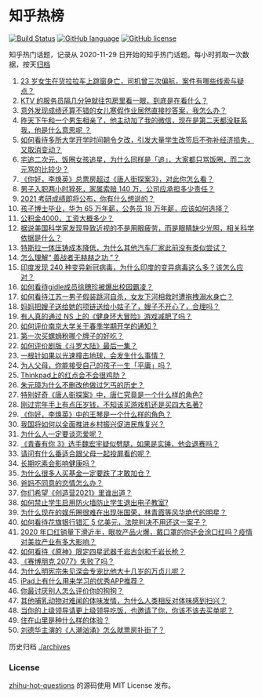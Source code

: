# 知乎热榜
[![Build Status](https://github.com/ToWeLong/zhihu-hot-questions/workflows/CI/badge.svg)](https://github.com/ToWeLong/zhihu-hot-questions/actions)
[![GitHub language](https://img.shields.io/badge/language-golang-orange.svg)](https://golang.org/)
[![GitHub license](https://img.shields.io/github/license/ToWeLong/zhihu-hot-questions)](https://github.com/ToWeLong/zhihu-hot-questions/blob/main/LICENSE)

知乎热门话题，记录从 2020-11-29 日开始的知乎热门话题。每小时抓取一次数据，按天[归档](./archives)

<!-- BEGIN -->

1. [23 岁女生在货拉拉车上跳窗身亡，司机曾三次偏航，案件有哪些线索与疑点？](https://www.zhihu.com/question/445659561)
1. [KTV 的服务员隔几分钟就往包房里看一眼，到底是在看什么？](https://www.zhihu.com/question/22629932)
1. [意外发现成绩还算不错的女儿寒假作业居然直接抄答案，我怎么办？](https://www.zhihu.com/question/444223188)
1. [昨天下午和一个男生相亲了，他主动加了我的微信，现在是第二天都没联系我，他是什么意思呢   ？](https://www.zhihu.com/question/442482767)
1. [如何看待多所大学开学时间朝令夕改，引发大量学生改签后不弥补经济损失，又取消变动？](https://www.zhihu.com/question/445621972)
1. [宅追二次元，饭圈女孩追星，为什么同样是「追」，大家都只骂饭圈，而二次元骂的比较少？](https://www.zhihu.com/question/434446919)
1. [《你好，李焕英》总票房超过《唐人街探案3》，对此你怎么看？](https://www.zhihu.com/question/445258008)
1. [男子入职两小时猝死，家属索赔 140 万，公司应承担多少责任？](https://www.zhihu.com/question/445700181)
1. [2021 考研成绩即将公布，你有什么想说的？](https://www.zhihu.com/question/443240054)
1. [孩子博士毕业，华为 65 万年薪，公务员 18 万年薪，应该如何选择？](https://www.zhihu.com/question/444289082)
1. [公积金4000，工资大概多少？](https://www.zhihu.com/question/442656404)
1. [据说美国科学家发现导致近视的不是用眼疲劳，而是眼睛缺少光照，相关科学依据是什么？](https://www.zhihu.com/question/46868950)
1. [特斯拉一体压铸成本降低，为什么其他汽车厂家此前没有类似尝试？](https://www.zhihu.com/question/445343579)
1. [怎么理解“ 善战者无赫赫之功 ”？](https://www.zhihu.com/question/409246699)
1. [印度发现 240 种变异新冠病毒，为什么印度的变异病毒这么多？该怎么应对？](https://www.zhihu.com/question/445691119)
1. [如何看待gidle成员徐穗珍被爆出校园霸凌？](https://www.zhihu.com/question/445670084)
1. [如何看待江苏一男子假装跳河自杀，女友下河相救时遭拖拽溺水身亡？](https://www.zhihu.com/question/445577862)
1. [妈妈把嫂子送给她的项链送给小姑子了，嫂子不开心了，合理吗？](https://www.zhihu.com/question/443569422)
1. [有人真的通过 NS 上的《健身环大冒险》游戏减肥了吗？](https://www.zhihu.com/question/359016259)
1. [如何评价南京大学关于春季学期开学的通知？](https://www.zhihu.com/question/445661666)
1. [第一次买螺蛳粉哪个牌子的好吃？](https://www.zhihu.com/question/374452877)
1. [如何评价剧版《斗罗大陆》最后一集？](https://www.zhihu.com/question/445564855)
1. [一根针如果以光速撞击地球，会发生什么事情？](https://www.zhihu.com/question/445280012)
1. [为人父母，你能接受自己的孩子一生「平庸」吗？](https://www.zhihu.com/question/359250781)
1. [Thinkpad上的红点会不会很鸡肋？](https://www.zhihu.com/question/402973926)
1. [朱元璋为什么不删改他做过乞丐的历史？](https://www.zhihu.com/question/319334362)
1. [特别好奇《唐人街探案》中，唐仁究竟是一个什么样的角色?](https://www.zhihu.com/question/444127621)
1. [刚过完年手上有点压岁钱，不知该买游戏机还是买四大名著?](https://www.zhihu.com/question/444472347)
1. [《你好，李焕英》中的王琴是一个什么样的角色？](https://www.zhihu.com/question/444202459)
1. [我国将如何以全面推进乡村振兴促进民族复兴？](https://www.zhihu.com/question/445669242)
1. [为什么人一定要谈恋爱呢？](https://www.zhihu.com/question/444367432)
1. [《青春有你 3》选手魏宏宇疑似劈腿，如果是实锤，他会退赛吗？](https://www.zhihu.com/question/445700794)
1. [请问有什么番适合跟父母一起投屏看的呢？](https://www.zhihu.com/question/445125108)
1. [长期吃素会影响健康吗？](https://www.zhihu.com/question/444593611)
1. [为什么很多人买基金一定要跌了才敢加仓？](https://www.zhihu.com/question/440460820)
1. [爸妈不同意的恋情怎么办？](https://www.zhihu.com/question/424909317)
1. [你们希望《创造营2021》里谁出道？](https://www.zhihu.com/question/445053809)
1. [如何禁止学生启用防火墙防止学生退出电子教室?](https://www.zhihu.com/question/434039414)
1. [为什么现在的娱乐圈很难在出现张国荣，林青霞等风华绝代的明星？](https://www.zhihu.com/question/440212452)
1. [如何看待花旗银行错汇 5 亿美元，法院判决不用还这一案子？](https://www.zhihu.com/question/445397624)
1. [2020 年口红销量下滑近半，眼妆产品火爆，戴口罩的你还会涂口红吗？疫情对美妆产业有多大影响？](https://www.zhihu.com/question/445709561)
1. [如何看待《原神》限定四星武器千岩古剑和千岩长枪？](https://www.zhihu.com/question/445569668)
1. [《赛博朋克 2077》失败了吗？](https://www.zhihu.com/question/445240608)
1. [为什么明宪宗朱见深会专宠比他大十几岁的万贞儿呢？](https://www.zhihu.com/question/27216354)
1. [iPad上有什么用来学习的优秀APP推荐？](https://www.zhihu.com/question/402237654)
1. [你最讨厌别人怎么评价你的狗狗？](https://www.zhihu.com/question/444389363)
1. [其他哺乳动物对难闻的体味发情，为什么人类相反对体味感到扫兴？](https://www.zhihu.com/question/445130804)
1. [当你的上级领导请更上级领导吃饭，也邀请了你，你该不该去买单呢？](https://www.zhihu.com/question/440020824)
1. [住在山里是种什么样的体验？](https://www.zhihu.com/question/283680744)
1. [刘德华主演的《人潮汹涌》怎么就票房扑街了？](https://www.zhihu.com/question/445156727)

<!-- END -->

历史归档 [./archives](./archives)


### License
[zhihu-hot-questions](https://github.com/towelong/zhihu-hot-questions) 的源码使用 MIT License 发布。